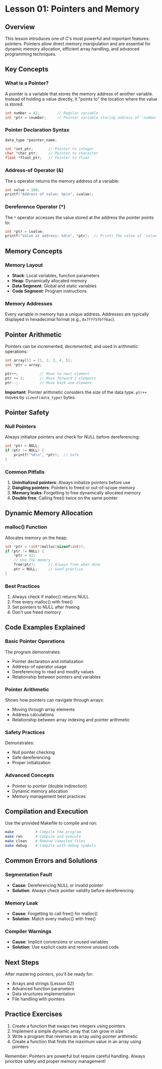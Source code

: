 # Lesson 01: Pointers and Memory

## Overview

This lesson introduces one of C's most powerful and important features: pointers. Pointers allow direct memory manipulation and are essential for dynamic memory allocation, efficient array handling, and advanced programming techniques.

## Key Concepts

### What is a Pointer?

A pointer is a variable that stores the memory address of another variable. Instead of holding a value directly, it "points to" the location where the value is stored.

```c
int number = 42;        // Regular variable
int *ptr = &number;     // Pointer variable storing address of 'number'
```

### Pointer Declaration Syntax

```c
data_type *pointer_name;

int *int_ptr;       // Pointer to integer
char *char_ptr;     // Pointer to character  
float *float_ptr;   // Pointer to float
```

### Address-of Operator (&)

The `&` operator returns the memory address of a variable:

```c
int value = 100;
printf("Address of value: %p\n", &value);
```

### Dereference Operator (*)

The `*` operator accesses the value stored at the address the pointer points to:

```c
int *ptr = &value;
printf("Value at address: %d\n", *ptr);  // Prints the value of 'value'
```

## Memory Concepts

### Memory Layout

- **Stack**: Local variables, function parameters
- **Heap**: Dynamically allocated memory
- **Data Segment**: Global and static variables
- **Code Segment**: Program instructions

### Memory Addresses

Every variable in memory has a unique address. Addresses are typically displayed in hexadecimal format (e.g., `0x7fff5fbff6ac`).

## Pointer Arithmetic

Pointers can be incremented, decremented, and used in arithmetic operations:

```c
int array[5] = {1, 2, 3, 4, 5};
int *ptr = array;

ptr++;          // Move to next element
ptr += 2;       // Move forward 2 elements
ptr--;          // Move back one element
```

**Important**: Pointer arithmetic considers the size of the data type. `ptr++` moves by `sizeof(data_type)` bytes.

## Pointer Safety

### Null Pointers

Always initialize pointers and check for NULL before dereferencing:

```c
int *ptr = NULL;
if (ptr != NULL) {
    printf("%d\n", *ptr);  // Safe
}
```

### Common Pitfalls

1. **Uninitialized pointers**: Always initialize pointers before use
2. **Dangling pointers**: Pointers to freed or out-of-scope memory
3. **Memory leaks**: Forgetting to free dynamically allocated memory
4. **Double free**: Calling free() twice on the same pointer

## Dynamic Memory Allocation

### malloc() Function

Allocates memory on the heap:

```c
int *ptr = (int*)malloc(sizeof(int));
if (ptr != NULL) {
    *ptr = 42;
    // Use the memory
    free(ptr);      // Always free when done
    ptr = NULL;     // Good practice
}
```

### Best Practices

1. Always check if malloc() returns NULL
2. Free every malloc() with free()
3. Set pointers to NULL after freeing
4. Don't use freed memory

## Code Examples Explained

### Basic Pointer Operations

The program demonstrates:
- Pointer declaration and initialization
- Address-of operator usage
- Dereferencing to read and modify values
- Relationship between pointers and variables

### Pointer Arithmetic

Shows how pointers can navigate through arrays:
- Moving through array elements
- Address calculations
- Relationship between array indexing and pointer arithmetic

### Safety Practices

Demonstrates:
- Null pointer checking
- Safe dereferencing
- Proper initialization

### Advanced Concepts

- Pointer to pointer (double indirection)
- Dynamic memory allocation
- Memory management best practices

## Compilation and Execution

Use the provided Makefile to compile and run:

```bash
make          # Compile the program
make run      # Compile and execute
make clean    # Remove compiled files
make debug    # Compile with debug symbols
```

## Common Errors and Solutions

### Segmentation Fault
- **Cause**: Dereferencing NULL or invalid pointer
- **Solution**: Always check pointer validity before dereferencing

### Memory Leak
- **Cause**: Forgetting to call free() for malloc()
- **Solution**: Match every malloc() with free()

### Compiler Warnings
- **Cause**: Implicit conversions or unused variables
- **Solution**: Use explicit casts and remove unused code

## Next Steps

After mastering pointers, you'll be ready for:
- Arrays and strings (Lesson 02)
- Advanced function parameters
- Data structures implementation
- File handling with pointers

## Practice Exercises

1. Create a function that swaps two integers using pointers
2. Implement a simple dynamic array that can grow in size
3. Write a program that reverses an array using pointer arithmetic
4. Create a function that finds the maximum value in an array using pointers

Remember: Pointers are powerful but require careful handling. Always prioritize safety and proper memory management!
